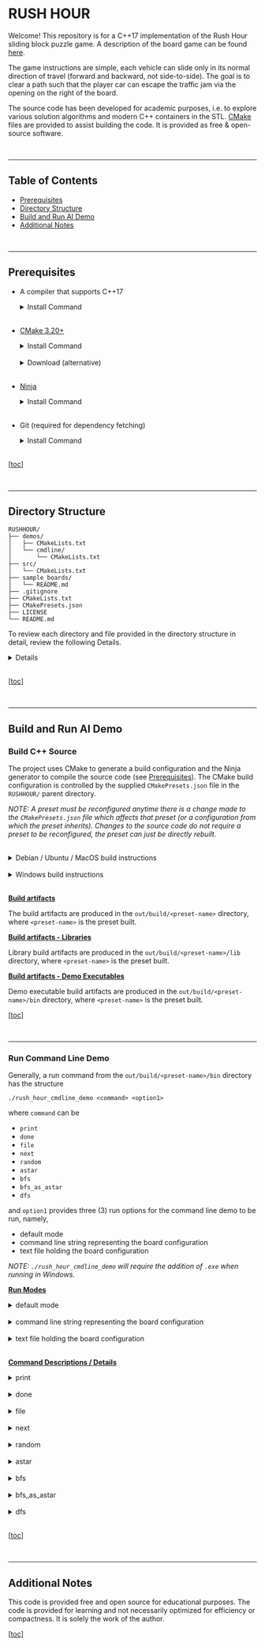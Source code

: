 # RUSH HOUR

Welcome! This repository is for a C++17 implementation of the Rush Hour sliding block puzzle game.
A description of the board game can be found [here](https://www.thinkfun.com/products/rush-hour/).

The game instructions are simple, each vehicle can slide only in its normal direction of travel (forward and backward, not side-to-side). The goal is to clear a path such that the player car can escape the traffic jam via the opening on the right of the board.

The source code has been developed for academic purposes, i.e. to explore various solution algorithms and modern C++ containers in the STL. [CMake](https://cmake.org/) files are provided to assist building the code. It is provided as free & open-source software.

<br>

<hr>

## Table of Contents

* [Prerequisites](#prerequisites)
* [Directory Structure](#directory-structure)
* [Build and Run AI Demo](#build-and-run-ai-demo)
* [Additional Notes](#additional-notes)

<br>

<hr>

## Prerequisites

* A compiler that supports C++17

    <details>
    <summary>Install Command</summary>
    
    - Debian / Ubuntu (g++):
        
            sudo apt update
            sudo apt install build-essential
            sudo apt-get install manpages-dev
    
    - MacOS (g++):
        
            brew install gcc
    
    - Windows (cl):

      Comes installed with Microsoft Visual Studio 2022

    </details>
    
    <br>

* [CMake 3.20+](https://cmake.org/)

    <details>
    <summary>Install Command</summary>
    
    - Debian / Ubuntu:
        
            sudo apt-get install cmake
    
    - MacOS:
        
            brew install cmake
    
    - Windows:

      Comes installed with Microsoft Visual Studio 2022

    </details>

    <br>

    <details>

    <summary>Download (alternative)</summary>
    
    Alternatively, download and install from [source](https://cmake.org/download/).
    </details>
    
    <br>

* [Ninja](https://ninja-build.org/)

    <details>
    <summary>Install Command</summary>
    
    - Debian / Ubuntu:
        
            sudo wget -qO /usr/local/bin/ninja.gz https://github.com/ninja-build/ninja/releases/latest/download/ninja-linux.zip
            sudo gunzip /usr/local/bin/ninja.gz
            sudo chmod a+x /usr/local/bin/ninja
            ninja --version
    
    - MacOS:
        
            brew install ninja
    
    - Windows:

      Comes installed with Microsoft Visual Studio 2022

    </details>
    
    <br>

* Git (required for dependency fetching)

    <details>
    <summary>Install Command</summary>
    
    - Debian / Ubuntu:
        
            sudo apt install git
    
    - MacOS:
        
            brew install git
    
    - Windows:

      A limited version (suitable for use) comes installed with Microsoft Visual Studio 2022

    </details>

    <br>

\[[toc](#table-of-contents)\]

<br>

<hr>

## Directory Structure

```console
RUSHHOUR/
├── demos/
│   ├── CMakeLists.txt
│   └── cmdline/
│       └── CMakeLists.txt
├── src/
│   └── CMakeLists.txt
├── sample_boards/
│   └── README.md
├── .gitignore
├── CMakeLists.txt
├── CMakePresets.json
├── LICENSE
└── README.md
```
To review each directory and file provided in the directory structure in detail, review the following Details.

<details>

### `RUSHHOUR` directory (parent directory)

This is the parent directory for the project.

In addition to the directories described below, the `RUSHHOUR` directory contains a `.gitignore` file, the main (driver) `CMakeLists.txt` file, a `CMakePresets.json` file (which contains each configuration / build / test preset, compiler settings, etc.), and a `README.md` file that contains build instructions (i.e. **this** file).

<br>

### `demos` directory

The `demos` directory contains a single `CMakeLists.txt` file and subdirectories for all of the different types of demos.

### `demos/cmdline` directory

The `cmdline` directory contains the source code for running demos of the Rush Hour Game / AI engine from the command line:

* *.h for C++ header files
* *.cpp for C++ source files

The `cmdline` directory contains a `CMakeLists.txt` file which handles compiling and linking for the command line demo executable.

<br>

### `src` directory

The `src` directory is where all of the source code for the rush hour game and AI engine is provided:

* *.h for C++ header files
* *.cpp for C++ source files

The `src` directory contains a `CMakeLists.txt` file which handles compiling the engine source code into a static library.

<br>

### `sample_boards` directory

The `sample_boards` directory is where sample board layouts are kept as text files. More details regarding sample boards can be found in the [Run Command Line Demo](#run-command-line-demo) section of this README.

<br>

</details>
<br>

\[[toc](#table-of-contents)\]

<br>

<hr>

## Build and Run AI Demo

### Build C++ Source

The project uses CMake to generate a build configuration and the Ninja generator to compile the source code (see [Prerequisites](#prerequisites)). The CMake build configuration is controlled by the supplied `CMakePresets.json` file in the ```RUSHHOUR/``` parent directory.

*NOTE: A preset must be reconfigured anytime there is a change made to the `CMakePresets.json` file which affects that preset (or a configuration from which the preset inherits). Changes to the source code do not require a preset to be reconfigured, the preset can just be directly rebuilt.*

<br>

<details>
<summary>Debian / Ubuntu / MacOS build instructions</summary>

To build a configuration, the CMake preset for that configuration must first be initialized. To view the list of available preset configurations, in the ```RUSHHOUR/``` parent directory
```console
cmake --list-presets
```

A preset configuration can then be initialized from the ```RUSHHOUR/``` parent directory
```console
cmake --preset=<preset-name>
```
where ```<preset-name>``` is one of the presets produced from the ```cmake --list-presets``` command (e.g. ```rush-hour-release-linux```).

The preset is then build from the ```RUSHHOUR/``` parnet directory
```console
cmake --build --preset=<preset-name>
```
where ```<preset-name>``` is the preset just configured.

</details>

<br>

<details>
<summary>Windows build instructions</summary>

Open the project in Visual Studio. Visual Studio will automatically generate the configurations from the detected CMake files. Select the desired configuration to run from the drop-down in the configuration ribbon.

Select ```Build rush_hour_cmdline_demo.exe``` from the <u>```B```</u>```uild``` dropdown menu.

</details>

<br>

**<u>Build artifacts</u>**

The build artifacts are produced in the ```out/build/<preset-name>``` directory, where ```<preset-name>``` is the preset built.

**<u>Build artifacts - Libraries</u>**

Library build artifacts are produced in the ```out/build/<preset-name>/lib``` directory, where ```<preset-name>``` is the preset built.

**<u>Build artifacts - Demo Executables</u>**

Demo executable build artifacts are produced in the ```out/build/<preset-name>/bin``` directory, where ```<preset-name>``` is the preset built.

</details>

\[[toc](#table-of-contents)\]

<br>

<hr>

### Run Command Line Demo

Generally, a run command from the ```out/build/<preset-name>/bin``` directory has the structure
```console
./rush_hour_cmdline_demo <command> <option1>
```
where ```command``` can be
* ```print```
* ```done```
* ```file```
* ```next```
* ```random```
* ```astar```
* ```bfs```
* ```bfs_as_astar```
* ```dfs```

and ```option1``` provides three (3) run options for the command line demo to be run, namely,
* default mode
* command line string representing the board configuration
* text file holding the board configuration

*NOTE: ```./rush_hour_cmdline_demo``` will require the addition of ```.exe``` when running in Windows.*

**<u>Run Modes</u>**

<details>
<summary>default mode</summary>

Default mode is enabled if ```option1``` is left blank.

In default mode the *default board*, which is hard-coded, is used for all commands (with the exception of ```file```, as described below).

Default mode is mainly in place for testing / demonstration purposes.

</details>

<br>

<details>
<summary>command line string representing the board configuration</summary>

The command line demo application can be run using a string on the command line to represent the board. For example
```console
./rush_hour_cmdline_demo random "  oaa |  o   |  oxx |  pppq|     q|     q"
```

*Note: The string is provided in ```" "```.*

The ```|``` represent new rows and are not provided at the beginning and end of the string.

All rows must be the same width (including spaces).

The code will automatically deduce the exit row from the row containing the player vehicle (denoted by ```'x'```).

</details>

<br>

<details>
<summary>text file holding the board configuration</summary>

The command line demo application can be run using a prestored text file representing the board configuration.

This mode is enabled with the ```file``` command, which is desribed below in greater detail.

</details>

<br>

**<u>Command Descriptions / Details</u>**

<details>
<summary>print</summary>

The ```print``` command prints the initial board configuration to the terminal. For example

```console
./rush_hour_cmdline_demo print
```
```console
Board configuration:
 ------ 
|  o aa|
|  o   |
|xxo    
|ppp  q|
|     q|
|     q|
 ------
```
and
```console
./rush_hour_cmdline_demo print "  ooo |ppp q |xx  qa|rrr qa|b c dd|b c ee"
```
```console
Board configuration:
 ------ 
|  ooo |
|ppp q |
|xx  qa 
|rrr qa|
|b c dd|
|b c ee|
 ------
```
</details>

<br>

<details>
<summary>done</summary>

The ```done``` command is used to identify if an initial board configuration is in a solution state. For example
```console
./rush_hour_cmdline_demo done
```
```console
Board configuration:
 ------ 
|  o aa|
|  o   |
|xxo    
|ppp  q|
|     q|
|     q|
 ------
Solution state? false
```
and
```console
./rush_hour_cmdline_demo done "  oaa |  o   |  o xx|  pppq|     q|     q"
```
```console
Board configuration:
 ------ 
|  oaa |
|  o   |
|  o xx 
|  pppq|
|     q|
|     q|
 ------
Solution state? true
```

</details>

<br>

<details>
<summary>file</summary>

The ```file``` command is a special command that is used to read a file that contains an input board configuration and then perform some action. Use of the ```file``` command requires the form
```console
./rush_hour_cmdline_demo file <path/location> <command>
```
```path/location``` is the relative path from the build folder to the text file containing the board configuration, or an absolute path on the user system. Sample board configurations are supplied in the ```sample_boards/``` directory.

```command``` can be any of the commands listed above, with the exception of ```file``` (for obvious reasons).

</details>

<br>

<details>
<summary>next</summary>

The ```next``` command prints all the possible next board states from the initial board state. That is, the set of possible board states that can be reached from the given board state with a  single movement of a single vehicle.

</details>

<br>

<details>
<summary>random</summary>

The ```random``` command provides a random walk through the next board states. It
* generates all moves that can be generated can be reached from the given board state with a  single movement of a single vehicle
* selects one at random
* executes that move
* stops if the goal state is reached OR if it has executed 10 moves, otherwise, it repeats.

It is hard coded for 10 moves, but this can be easily modified, if desired.

</details>

<br>

<details>
<summary>astar</summary>

The ```astar``` command performs an A* search for a solution. It will either find a solution, print the number of moves it explored whilst searching for the solution, and print the solution path, OR it will fail to find a solution and print the number of moves it explored whilst searching for the solution. An example of an A* run using a sample board is
```console
./rush_hour_cmdline_demo file ../../../../sample_boards/sample5.txt astar
```
```console
Board configuration:
 ------ 
|paaq  |
|p  q  |
|pxxq   
|b    o|
|bcc  o|
|  rrro|
 ------
            
Solution found!
9 moves explored.
Solution path:
 ------   ------   ------   ------  
|paaq  | |paaq  | |paa   | |paa   | 
|p  q  | |p  q  | |p     | |p     | 
|pxxq    |pxxq    |pxx     |p   xx  
|b    o| |b    o| |b  q o| |b  q o| 
|bcc  o| |bcc  o| |bccq o| |bccq o| 
|  rrro| |rrr  o| |rrrq o| |rrrq o| 
 ------   ------   ------   ------  
```
The A* routine uses a combination of the manhattan distance and the number of vehicles blocking the player vehicle from exiting the board as its heuristic function.

</details>

<br>

<details>
<summary>bfs</summary>

The ```bfs``` command performs a breadth-first search for a solution. It will either find a solution, print the number of moves it explored whilst searching for the solution, and print the solution path, OR it will fail to find a solution and print the number of moves it explored whilst searching for the solution. 

</details>

<br>

<details>
<summary>bfs_as_astar</summary>

The ```bfs_as_astar``` command performs a breadth-first search for a solution. It calls the A* search algorithm with a heuristic function == 0. It will either find a solution, print the number of moves it explored whilst searching for the solution, and print the solution path, OR it will fail to find a solution and print the number of moves it explored whilst searching for the solution. This is provide to demonstrate the relationship between breadth-first search and A*.

</details>

<br>

<details>
<summary>dfs</summary>

The ```dfs``` command performs a depth-first search for a solution. It will either find a solution, print the number of moves it explored whilst searching for the solution, and print the solution path, OR it will fail to find a solution and print the number of moves it explored whilst searching for the solution. 

</details>

<br>


\[[toc](#table-of-contents)\]

<br>

<hr>


## Additional Notes

This code is provided free and open source for educational purposes. The code is provided for learning and not necessarily optimized for efficiency or compactness. It is solely the work of the author.

\[[toc](#table-of-contents)\]

<br>
